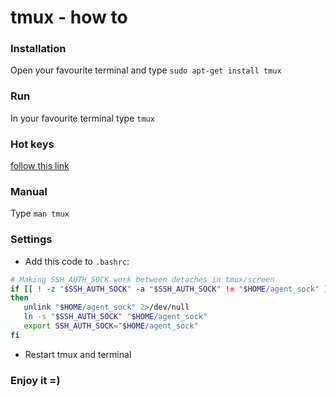 # tmux - how to

### Installation
Open your favourite terminal and type `sudo apt-get install tmux`

### Run
In your favourite terminal type `tmux`

### Hot keys
[follow this link](./hotkey.md)

### Manual
Type `man tmux`

### Settings
* Add this code to `.bashrc`:
```bash
# Making SSH_AUTH_SOCK work between detaches in tmux/screen
if [[ ! -z "$SSH_AUTH_SOCK" -a "$SSH_AUTH_SOCK" != "$HOME/agent_sock" ]]
then
   unlink "$HOME/agent_sock" 2>/dev/null
   ln -s "$SSH_AUTH_SOCK" "$HOME/agent_sock"
   export SSH_AUTH_SOCK="$HOME/agent_sock"
fi
```
* Restart tmux and terminal

### Enjoy it =)
